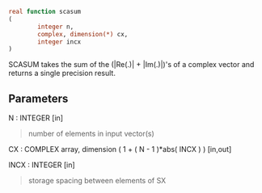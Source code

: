 ```fortran
real function scasum
(
        integer n,
        complex, dimension(*) cx,
        integer incx
)
```

SCASUM takes the sum of the (|Re(.)| + |Im(.)|)'s of a complex vector and
returns a single precision result.

## Parameters
N : INTEGER [in]
> number of elements in input vector(s)

CX : COMPLEX array, dimension ( 1 + ( N - 1 )*abs( INCX ) ) [in,out]

INCX : INTEGER [in]
> storage spacing between elements of SX
